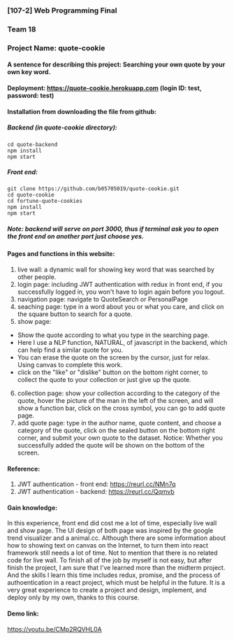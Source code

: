 ### [107-2] Web Programming Final
### Team 18
### Project Name: quote-cookie
#### A sentence for describing this project: Searching your own quote by your own key word.
#### Deployment: https://quote-cookie.herokuapp.com (login ID: test, password: test)
#### Installation from downloading the file from github:
##### Backend (in quote-cookie directory):
```
cd quote-backend
npm install
npm start
```
##### Front end:
```
git clone https://github.com/b05705019/quote-cookie.git
cd quote-cookie
cd fortune-quote-cookies
npm install
npm start
```
##### Note: backend will serve on port 3000, thus if terminal ask you to open the front end on another port just choose yes.
#### Pages and functions in this website:
1. live wall: a dynamic wall for showing key word that was searched by other people. 
2. login page: including JWT authentication with redux in front end, if you successfully logged in, you won't have to login again before you logout.
3. navigation page: navigate to QuoteSearch or PersonalPage
4. seaching page: type in a word about you or what you care, and click on the square button to search for a quote.
5. show page: 
  * Show the quote according to what you type in the searching page. 
  * Here I use a NLP function, NATURAL, of javascript in the backend, which can help find a similar quote for you.
  * You can erase the quote on the screen by the cursor, just for relax. Using canvas to complete this work.
  * click on the "like" or "dislike" button on the bottom right corner, to collect the quote to your collection or just give up the quote.
6. collection page: show your collection according to the category of the quote, hover the picture of the man in the left of the screen, and will show a function bar, click on the cross symbol, you can go to add quote page.
7. add quote page: type in the author name, quote content, and choose a category of the quote, click on the sealed button on the bottom right corner, and submit your own quote to the dataset. Notice: Whether you successfully added the quote will be shown on the bottom of the screen.

#### Reference:
1. JWT authentication - front end: https://reurl.cc/NMn7q
2. JWT authentication - backend: https://reurl.cc/Qqmvb
#### Gain knowledge:
In this experience, front end did cost me a lot of time, especially live wall and show page. The UI design of both page was inspired by the google trend visualizer and a animal.cc. Although there are some information about how to showing text on canvas on the Internet, to turn them into react framework still needs a lot of time. Not to mention that there is no related code for live wall. To finish all of the job by myself is not easy, but after finish the project, I am sure that I've learned more than the midterm project. And the skills I learn this time includes redux, promise, and the process of authoentication in a react project, which must be helpful in the future. It is a very great experience to create a project and design, implement, and deploy only by my own, thanks to this course. 
#### Demo link:
https://youtu.be/CMp2RQVHL0A
